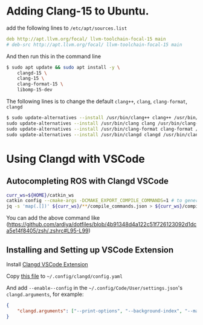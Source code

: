 # Adding Clang-15 to Ubuntu.

add the following lines to `/etc/apt/sources.list`
```yaml
deb http://apt.llvm.org/focal/ llvm-toolchain-focal-15 main
# deb-src http://apt.llvm.org/focal/ llvm-toolchain-focal-15 main
```

And then run this in the command line

```sh
$ sudo apt update && sudo apt install -y \
    clangd-15 \
    clang-15 \
    clang-format-15 \
    libomp-15-dev
```

The following lines is to change the default `clang++`, `clang`, `clang-format`, `clangd`

```sh
$ sudo update-alternatives --install /usr/bin/clang++ clang++ /usr/bin/clang++-15 100 \
sudo update-alternatives --install /usr/bin/clang clang /usr/bin/clang-15 100 \
sudo update-alternatives --install /usr/bin/clang-format clang-format /usr/bin/clang-format-15 100 \
sudo update-alternatives --install /usr/bin/clangd clangd /usr/bin/clangd-15 100
```

# Using Clangd with VSCode

## Autocompleting ROS with Clangd VSCode
```sh
curr_ws=${HOME}/catkin_ws
catkin config --cmake-args -DCMAKE_EXPORT_COMPILE_COMMANDS=1 # to generate compile_commands.json in all projects
jq -s 'map(.[])' ${curr_ws}/**/compile_commands.json > ${curr_ws}/compile_commands.json # To merge compile_commands.json on every projects to 1 file
```

You can add the above command like (https://github.com/ardiya/dotfiles/blob/4b91348d4a122c51f726123092d1dca5e14f8405/zsh/.zshrc#L95-L99)

## Installing and Setting up VSCode Extension
Install [Clangd VSCode Extension](https://marketplace.visualstudio.com/items?itemName=llvm-vs-code-extensions.vscode-clangd)

Copy [this file](.config/clangd/config.yaml) to `~/.config/clangd/config.yaml`

And add `--enable--config` in the `~/.config/Code/User/settings.json`'s `clangd.arguments`, for example:
```json
{
    "clangd.arguments": ["--print-options", "--background-index", "--malloc-trim", "--header-insertion=never", "--header-insertion-decorators", "--all-scopes-completion", "--completion-style=detailed", "--enable-config"]
}
```
